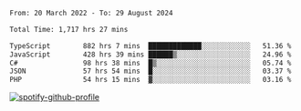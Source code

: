<!--START_SECTION:waka-->

```txt
From: 20 March 2022 - To: 29 August 2024

Total Time: 1,717 hrs 27 mins

TypeScript        882 hrs 7 mins  █████████████░░░░░░░░░░░░   51.36 %
JavaScript        428 hrs 39 mins ██████▒░░░░░░░░░░░░░░░░░░   24.96 %
C#                98 hrs 38 mins  █▒░░░░░░░░░░░░░░░░░░░░░░░   05.74 %
JSON              57 hrs 54 mins  █░░░░░░░░░░░░░░░░░░░░░░░░   03.37 %
PHP               54 hrs 15 mins  ▓░░░░░░░░░░░░░░░░░░░░░░░░   03.16 %
```

<!--END_SECTION:waka-->
[![spotify-github-profile](https://spotify-github-profile.vercel.app/api/view?uid=c00zprrvy9xiloa9qnco3hmng&cover_image=true&theme=novatorem&show_offline=false&background_color=121212&bar_color=53b14f&bar_color_cover=false)](https://spotify-github-profile.vercel.app/api/view?uid=c00zprrvy9xiloa9qnco3hmng&redirect=true)




